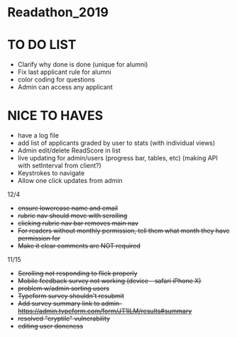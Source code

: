 # Readathon_2019

# TO DO LIST
- Clarify why done is done (unique for alumni)
- Fix last applicant rule for alumni
- color coding for questions
- Admin can access any applicant

# NICE TO HAVES
- have a log file
- add list of applicants graded by user to stats (with individual views)
- Admin edit/delete ReadScore in list
- live updating for admin/users (progress bar, tables, etc) (making API with setInterval from client?)
- Keystrokes to navigate
- Allow one click updates from admin

12/4
- ~~ensure lowercase name and email~~
- ~~rubric nav should move with scrolling~~
- ~~clicking rubric nav bar removes main nav~~
- ~~For readers without monthly permission, tell them what month they have permission for~~
- ~~Make it clear comments are NOT required~~



11/15
- ~~Scrolling not responding to flick properly~~
- ~~Mobile feedback survey not working (device - safari iPhone X)~~
- ~~problem w/admin sorting users~~
- ~~Typeform survey shouldn't resubmit~~
- ~~Add survey summary link to admin- https://admin.typeform.com/form/JT1ILM/results#summary~~
- ~~resolved "cryptile" vulnerability~~
- ~~editing user doneness~~
